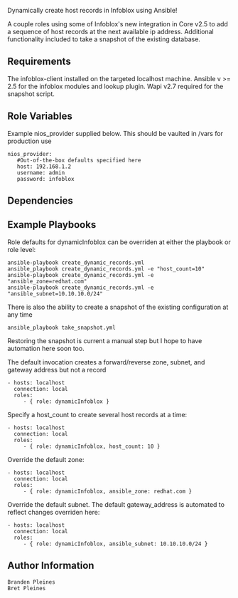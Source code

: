 Dynamically create host records in Infoblox using Ansible!

A couple roles using some of Infoblox's new integration in Core v2.5 to add a sequence of host records at the next available ip address. Additional functionality included to take a snapshot of the existing database.

Requirements
------------

The infoblox-client installed on the targeted localhost machine. Ansible v >= 2.5 for the infoblox modules and lookup plugin. Wapi v2.7 required for the snapshot script.

Role Variables
--------------
Example nios_provider supplied below. This should be vaulted in /vars for production use

```
nios_provider:
   #Out-of-the-box defaults specified here
   host: 192.168.1.2
   username: admin
   password: infoblox
```
Dependencies
------------

Example Playbooks
-----------------
Role defaults for dynamicInfoblox can be overriden at either the playbook or role level:

```
ansible-playbook create_dynamic_records.yml
ansible_playbook create_dynamic_records.yml -e "host_count=10"
ansible-playbook create_dynamic_records.yml -e "ansible_zone=redhat.com"
ansible-playbook create_dynamic_records.yml -e "ansible_subnet=10.10.10.0/24"
```

There is also the ability to create a snapshot of the existing configuration at any time
```
ansible_playbook take_snapshot.yml
```

Restoring the snapshot is current a manual step but I hope to have automation here soon too.

The default invocation creates a forward/reverse zone, subnet, and gateway address but not a record

    - hosts: localhost
      connection: local
      roles:
         - { role: dynamicInfoblox }

Specify a host_count to create several host records at a time:

    - hosts: localhost
      connection: local
      roles:
         - { role: dynamicInfoblox, host_count: 10 }

Override the default zone:

    - hosts: localhost
      connection: local
      roles:
         - { role: dynamicInfoblox, ansible_zone: redhat.com }

Override the default subnet. The default gateway_address is automated to reflect changes overriden here:

    - hosts: localhost
      connection: local
      roles:
         - { role: dynamicInfoblox, ansible_subnet: 10.10.10.0/24 }

Author Information
------------------
```
Branden Pleines
Bret Pleines
```
